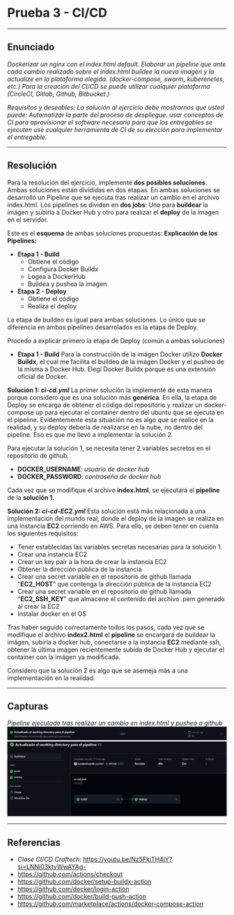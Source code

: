 # Prueba 3 - CI/CD
---
## Enunciado
*Dockerizar un nginx con el index.html default. Elaborar un pipeline que ante cada cambio realizado sobre el index.html buildee la nueva imagen y la actualize en la plataforma elegida. (docker-compose, swarm, kuberenetes, etc.) Para la creacion del CI/CD se puede utilizar cualquier plataforma (CircleCI, Gitlab, Github, Bitbucket.)*

*Requisitos y deseables:*
*La solución al ejercicio debe mostrarnos que usted puede:*
*Automatizar la parte del proceso de despliegue. usar conceptos de CI para aprovisionar el software necesario para que los entregables se ejecuten use cualquier herramienta de CI de su elección para implementar el entregable.*

---

## Resolución

Para la resolución del ejercicio, implementé **dos posibles soluciones**. Ambas soluciones están divididas en dos etapas. En ambas soluciones se desarrolló un Pipeline que se ejecuta tras realizar un cambio en el archivo index.html. Los pipelines se dividen en **dos jobs**: Uno para **buildear** la imágen y subirla a Docker Hub y otro para realizar el **deploy** de la imagen en el servidor.

Este es el **esquema** de ambas soluciones propuestas:
**Explicación de los Pipelines:**
- **Etapa 1 - Build**
  - Obtiene el código
  - Configura Docker Buildx
  - Logea a DockerHub
  - Buildea y pushea la imagen
- **Etapa 2 - Deploy**
  - Obtiene el código
  - Realiza el deploy

La etapa de buildeo es igual para ambas soluciones. Lo único que se diferencia en ambos pipelines desarrolados es la etapa de Deploy. 

Procedo a explicar primero la etapa de Deploy (común a ambas soluciones)

- **Etapa 1 - Build**
Para la construcción de la imágen Docker utilizo **Docker Buildx**, el cual me facilita el buildeo de la imágen Docker y el pusheo de la misma a Docker Hub. Elegí Docker Buildx porque es una extensión oficial de Docker.

**Solución 1: *ci-cd.yml*** 
La primer solución la implementé de esta manera porque considero que es una solución más **genérica**. En ella, la etapa de Deploy se encarga de obtener el código del repositorio y realizar un docker-compose up para ejecutar el container dentro del ubuntu que se ejecuta en el pipeline.
Evidentemente esta situación no es algo que se realice en la realidad, y su deploy debería de realizarse en la nube, no dentro del pipeline. Eso es que me llevó a implementar la solución 2.

Para ejecutar la solución 1, se necesita tener 2 variables secretos en el repositorio de github.
- **DOCKER_USERNAME**: *usuario de docker hub*
- **DOCKER_PASSWORD**: *contraseña de docker hub*

Cada vez que se modifique el archivo **index.html**, se ejecutará el **pipeline** de la **solución 1.**

**Solución 2: *ci-cd-EC2.yml***
Esta solución está más relacionada a una implementación del mundo real, donde el deploy de la imagen se realiza en una instancia **EC2** corriendo en AWS.
Para ello, se deben tener en cuenta los siguientes requisitos:
- Tener establecidas las variables secretas necesarias para la solución 1.
- Crear una instancia EC2
- Crear un key pair a la hora de crear la instancia EC2 
- Obtener la dirección pública de la instancia
- Crear una secret variable en el repositorio de github llamada "**EC2_HOST**" que contenga la dirección pública de la instancia EC2
- Crear una secret variable en el repositorio de github llamada "**EC2_SSH_KEY**" que almacene el contenido del archivo .pem generado al crear la EC2
- Instalar docker en el OS

Tras haber seguido correctamente todos los pasos, cada vez que se modifique el archivo **index2.html** el **pipeline** se encargará de buildear la imágen, subirla a docker hub, conectarse a la instancia **EC2** mediante ssh, obtener la última imágen recientemente subida de Docker Hub y ejecutar el container con la imágen ya modificada.

Considero que la solución 2 es algo que se asemeja más a una implementación en la realidad.


---
## Capturas
*Pipeline ejecutado tras realizar un cambio en index.html y pusheo a github*
![alt text](Capturas/Craftech-4.png)
![alt text](Capturas/Craftech-5.png)

---

## Referencias
- *Clase CI/CD Craftech:* https://youtu.be/Nz5FkiTH4iY?si=LNNi03ktvWwAYAg-
- https://github.com/actions/checkout
- https://github.com/docker/setup-buildx-action
- https://github.com/docker/login-action
- https://github.com/docker/build-push-action
- https://github.com/marketplace/actions/docker-compose-action
